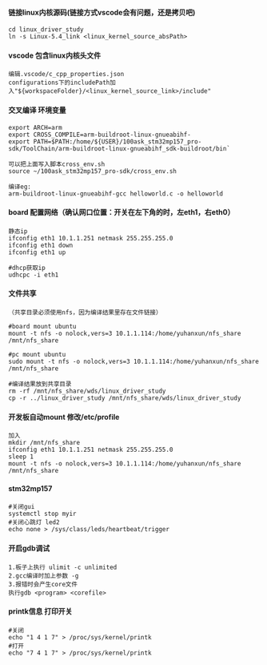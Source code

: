 #### 链接linux内核源码(链接方式vscode会有问题，还是拷贝吧)
    cd linux_driver_study  
    ln -s Linux-5.4_link <linux_kernel_source_absPath>

#### vscode 包含linux内核头文件
    编辑.vscode/c_cpp_properties.json  
    configurations下的includePath加入"${workspaceFolder}/<linux_kernel_source_link>/include"

#### 交叉编译 环境变量
    export ARCH=arm
    export CROSS_COMPILE=arm-buildroot-linux-gnueabihf-
    export PATH=$PATH:/home/${USER}/100ask_stm32mp157_pro-sdk/ToolChain/arm-buildroot-linux-gnueabihf_sdk-buildroot/bin`
    
    可以把上面写入脚本cross_env.sh  
    source ~/100ask_stm32mp157_pro-sdk/cross_env.sh

    编译eg:  
    arm-buildroot-linux-gnueabihf-gcc helloworld.c -o helloworld



#### board 配置网络（确认网口位置：开关在左下角的时，左eth1，右eth0）
    静态ip
    ifconfig eth1 10.1.1.251 netmask 255.255.255.0
    ifconfig eth1 down
    ifconfig eth1 up

    #dhcp获取ip
    udhcpc -i eth1


#### 文件共享

    （共享目录必须使用nfs，因为编译结果里存在文件链接）
    
    #board mount ubuntu
    mount -t nfs -o nolock,vers=3 10.1.1.114:/home/yuhanxun/nfs_share /mnt/nfs_share

    #pc mount ubuntu
    sudo mount -t nfs -o nolock,vers=3 10.1.1.114:/home/yuhanxun/nfs_share /mnt/nfs_share

    #编译结果放到共享目录
    rm -rf /mnt/nfs_share/wds/linux_driver_study
    cp -r ../linux_driver_study /mnt/nfs_share/wds/linux_driver_study

#### 开发板自动mount 修改/etc/profile
```
加入
mkdir /mnt/nfs_share
ifconfig eth1 10.1.1.251 netmask 255.255.255.0
sleep 1
mount -t nfs -o nolock,vers=3 10.1.1.114:/home/yuhanxun/nfs_share /mnt/nfs_share
```


#### stm32mp157 
    #关闭gui
    systemctl stop myir
    #关闭心跳灯 led2
    echo none > /sys/class/leds/heartbeat/trigger


#### 开启gdb调试
    1.板子上执行 ulimit -c unlimited
    2.gcc编译时加上参数 -g
    3.报错时会产生core文件
    执行gdb <program> <corefile>

#### printk信息 打印开关
    #关闭
    echo "1 4 1 7" > /proc/sys/kernel/printk
    #打开
    echo "7 4 1 7" > /proc/sys/kernel/printk